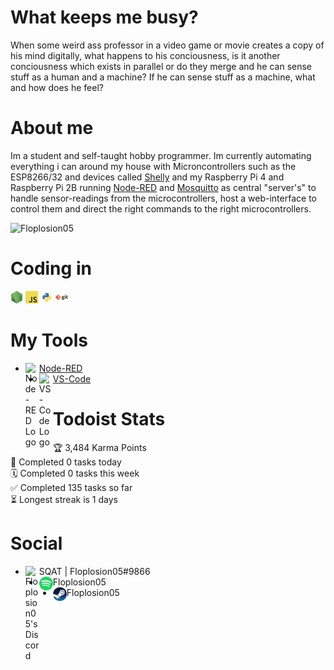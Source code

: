 # What keeps me busy?
When some weird ass professor in a video game or movie creates a copy of his mind digitally, what happens to his conciousness, is it another conciousness which exists in parallel or do they merge and he can sense stuff as a human and a machine? If he can sense stuff as a machine, what and how does he feel?

# About me
Im a student and 
self-taught hobby programmer. Im currently automating everything i can around my house with Microncontrollers such as the ESP8266/32 and devices called [Shelly](https://shelly.cloud/) and my Raspberry Pi 4 and Raspberry Pi 2B running [Node-RED](https://nodered.org/) and [Mosquitto](https://mosquitto.org/) as central "server's" to handle sensor-readings from the microcontrollers, host a web-interface to control them and direct the right commands to the right microcontrollers.
<p><img src="https://github-readme-stats.vercel.app/api?username=Floplosion05&show_icons=true&theme=gotham" alt="Floplosion05"/>

# Coding in
<code><img height="20" src="https://raw.githubusercontent.com/github/explore/80688e429a7d4ef2fca1e82350fe8e3517d3494d/topics/nodejs/nodejs.png"></code>
<code><img height="20" src="https://raw.githubusercontent.com/github/explore/80688e429a7d4ef2fca1e82350fe8e3517d3494d/topics/javascript/javascript.png"></code>
<code><img height="20" src="https://raw.githubusercontent.com/github/explore/80688e429a7d4ef2fca1e82350fe8e3517d3494d/topics/python/python.png"></code>
<code><img height="20" src="https://raw.githubusercontent.com/github/explore/80688e429a7d4ef2fca1e82350fe8e3517d3494d/topics/git/git.png"></code>

# My Tools
<ul>
  <li><a href="https://nodered.org/"><img align="left" alt="Node-RED Logo" width="22px" src="https://nodered.org/about/resources/media/node-red-icon.svg">Node-RED</a></li>
  <li><a href="https://code.visualstudio.com/"><img align="left" alt="VS-Code Logo" width="22px" src="https://upload.wikimedia.org/wikipedia/commons/9/9a/Visual_Studio_Code_1.35_icon.svg">VS-Code</a></li>
</ul>

# Todoist Stats
<!-- TODO-IST:START -->
🏆  3,484 Karma Points           
🌸  Completed 0 tasks today           
🗓  Completed 0 tasks this week           
✅  Completed 135 tasks so far           
⏳  Longest streak is 1 days
<!-- TODO-IST:END -->

# Social
<ul>
  <li><img align="left" alt="Floplosion05's Discord" width="22px" src="https://raw.githubusercontent.com/Floplosion05/Floplosion05/master/assets/discord.svg"/>SQAT | Floplosion05#9866</li>
  <li><a href="https://open.spotify.com/user/6fm588djfm9sufr408wvd5w7a?si=c2b48983dc664985"><img align="left" alt="Floplosion05's Spotify" width="22px" src="https://raw.githubusercontent.com/Floplosion05/Floplosion05/master/assets/spotify.svg"/></a>Floplosion05
  <li><a href="https://steamcommunity.com/id/Floplosion05/"><img align="left" alt="Floplosion05's Steam" width="22px" src="https://raw.githubusercontent.com/Floplosion05/Floplosion05/master/assets/steam.svg"/></a>Floplosion05
</ul>
